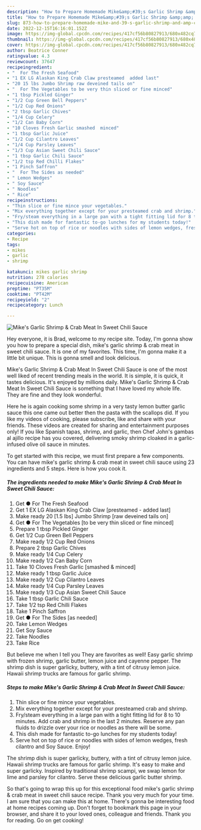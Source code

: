 ```yaml
---
description: "How to Prepare Homemade Mike&amp;#39;s Garlic Shrimp &amp;amp; Crab Meat In Sweet Chili Sauce"
title: "How to Prepare Homemade Mike&amp;#39;s Garlic Shrimp &amp;amp; Crab Meat In Sweet Chili Sauce"
slug: 873-how-to-prepare-homemade-mike-and-39-s-garlic-shrimp-and-amp-crab-meat-in-sweet-chili-sauce
date: 2022-12-15T16:16:01.152Z
image: https://img-global.cpcdn.com/recipes/417cf56b80827913/680x482cq70/mikes-garlic-shrimp-crab-meat-in-sweet-chili-sauce-recipe-main-photo.jpg
thumbnail: https://img-global.cpcdn.com/recipes/417cf56b80827913/680x482cq70/mikes-garlic-shrimp-crab-meat-in-sweet-chili-sauce-recipe-main-photo.jpg
cover: https://img-global.cpcdn.com/recipes/417cf56b80827913/680x482cq70/mikes-garlic-shrimp-crab-meat-in-sweet-chili-sauce-recipe-main-photo.jpg
author: Beatrice Conner
ratingvalue: 4.3
reviewcount: 37647
recipeingredient:
- "  For The Fresh Seafood"
- "1 EX LG Alaskan King Crab Claw presteamed  added last"
- "20 15 lbs Jumbo Shrimp raw deveined tails on"
- "  For The Vegetables to be very thin sliced or fine minced"
- "1 tbsp Pickled Ginger"
- "1/2 Cup Green Bell Peppers"
- "1/2 Cup Red Onions"
- "2 tbsp Garlic Chives"
- "1/4 Cup Celery"
- "1/2 Can Baby Corn"
- "10 Cloves Fresh Garlic smashed  minced"
- "1 tbsp Garlic Juice"
- "1/2 Cup Cilantro Leaves"
- "1/4 Cup Parsley Leaves"
- "1/3 Cup Asian Sweet Chili Sauce"
- "1 tbsp Garlic Chili Sauce"
- "1/2 tsp Red Chilli Flakes"
- "1 Pinch Saffron"
- "  For The Sides as needed"
- " Lemon Wedges"
- " Soy Sauce"
- " Noodles"
- " Rice"
recipeinstructions:
- "Thin slice or fine mince your vegetables."
- "Mix everything together except for your presteamed crab and shrimp."
- "Fry/steam everything in a large pan with a tight fitting lid for 8 to 10 minutes. Add crab and shrimp in the last 2 minutes. Reserve any pan fluids to drizzle over your rice or noodles as there will be some."
- "This dish made for fantastic to-go lunches for my students today!"
- "Serve hot on top of rice or noodles with sides of lemon wedges, fresh cilantro and Soy Sauce. Enjoy!"
categories:
- Recipe
tags:
- mikes
- garlic
- shrimp

katakunci: mikes garlic shrimp 
nutrition: 278 calories
recipecuisine: American
preptime: "PT35M"
cooktime: "PT42M"
recipeyield: "2"
recipecategory: Lunch

---
```



![Mike&#39;s Garlic Shrimp &amp; Crab Meat In Sweet Chili Sauce](https://img-global.cpcdn.com/recipes/417cf56b80827913/680x482cq70/mikes-garlic-shrimp-crab-meat-in-sweet-chili-sauce-recipe-main-photo.jpg)

Hey everyone, it is Brad, welcome to my recipe site. Today, I'm gonna show you how to prepare a special dish, mike&#39;s garlic shrimp &amp; crab meat in sweet chili sauce. It is one of my favorites. This time, I'm gonna make it a little bit unique. This is gonna smell and look delicious.

Mike&#39;s Garlic Shrimp &amp; Crab Meat In Sweet Chili Sauce is one of the most well liked of recent trending meals in the world. It is simple, it is quick, it tastes delicious. It's enjoyed by millions daily. Mike&#39;s Garlic Shrimp &amp; Crab Meat In Sweet Chili Sauce is something that I have loved my whole life. They are fine and they look wonderful.

Here he is again cooking some shrimp in a very tasty lemon butter garlic sauce this one came out better then the pasta with the scallops did. If you like my videos of cooking, please subscribe, like and share with your friends. These videos are created for sharing and entertainment purposes only! If you like Spanish tapas, shrimp, and garlic, then Chef John&#39;s gambas al ajillo recipe has you covered, delivering smoky shrimp cloaked in a garlic-infused olive oil sauce in minutes.


To get started with this recipe, we must first prepare a few components. You can have mike&#39;s garlic shrimp &amp; crab meat in sweet chili sauce using 23 ingredients and 5 steps. Here is how you cook it.

<!--inarticleads1-->

##### The ingredients needed to make Mike&#39;s Garlic Shrimp &amp; Crab Meat In Sweet Chili Sauce:

1. Get  ● For The Fresh Seafood
1. Get 1 EX LG Alaskan King Crab Claw [presteamed - added last]
1. Make ready 20 [1.5 lbs] Jumbo Shrimp [raw deveined tails on]
1. Get  ● For The Vegetables [to be very thin sliced or fine minced]
1. Prepare 1 tbsp Pickled Ginger
1. Get 1/2 Cup Green Bell Peppers
1. Make ready 1/2 Cup Red Onions
1. Prepare 2 tbsp Garlic Chives
1. Make ready 1/4 Cup Celery
1. Make ready 1/2 Can Baby Corn
1. Take 10 Cloves Fresh Garlic [smashed &amp; minced]
1. Make ready 1 tbsp Garlic Juice
1. Make ready 1/2 Cup Cilantro Leaves
1. Make ready 1/4 Cup Parsley Leaves
1. Make ready 1/3 Cup Asian Sweet Chili Sauce
1. Take 1 tbsp Garlic Chili Sauce
1. Take 1/2 tsp Red Chilli Flakes
1. Take 1 Pinch Saffron
1. Get  ● For The Sides [as needed]
1. Take  Lemon Wedges
1. Get  Soy Sauce
1. Take  Noodles
1. Take  Rice


But believe me when I tell you They are favorites as well! Easy garlic shrimp with frozen shrimp, garlic butter, lemon juice and cayenne pepper. The shrimp dish is super garlicky, buttery, with a tint of citrusy lemon juice. Hawaii shrimp trucks are famous for garlic shrimp. 

<!--inarticleads2-->

##### Steps to make Mike&#39;s Garlic Shrimp &amp; Crab Meat In Sweet Chili Sauce:

1. Thin slice or fine mince your vegetables.
1. Mix everything together except for your presteamed crab and shrimp.
1. Fry/steam everything in a large pan with a tight fitting lid for 8 to 10 minutes. Add crab and shrimp in the last 2 minutes. Reserve any pan fluids to drizzle over your rice or noodles as there will be some.
1. This dish made for fantastic to-go lunches for my students today!
1. Serve hot on top of rice or noodles with sides of lemon wedges, fresh cilantro and Soy Sauce. Enjoy!


The shrimp dish is super garlicky, buttery, with a tint of citrusy lemon juice. Hawaii shrimp trucks are famous for garlic shrimp. It&#39;s easy to make and super garlicky. Inspired by traditional shrimp scampi, we swap lemon for lime and parsley for cilantro. Serve these delicious garlic butter shrimp. 

So that's going to wrap this up for this exceptional food mike&#39;s garlic shrimp &amp; crab meat in sweet chili sauce recipe. Thank you very much for your time. I am sure that you can make this at home. There's gonna be interesting food at home recipes coming up. Don't forget to bookmark this page in your browser, and share it to your loved ones, colleague and friends. Thank you for reading. Go on get cooking!
